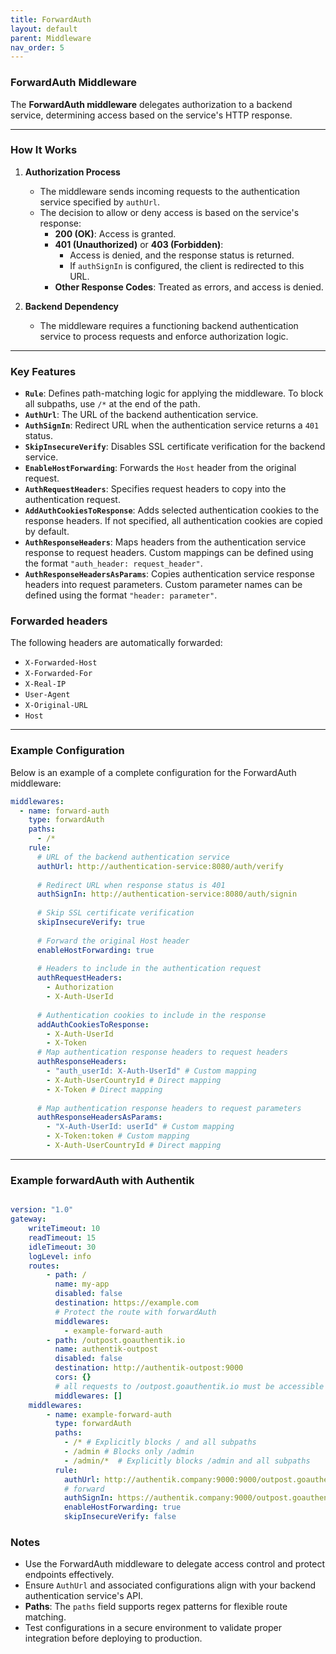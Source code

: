 ```yaml
---
title: ForwardAuth
layout: default
parent: Middleware
nav_order: 5
---
```


### ForwardAuth Middleware

The **ForwardAuth middleware** delegates authorization to a backend service, determining access based on the service's HTTP response.

---

### How It Works

1. **Authorization Process**
   - The middleware sends incoming requests to the authentication service specified by `authUrl`.
   - The decision to allow or deny access is based on the service's response:
      - **200 (OK)**: Access is granted.
      - **401 (Unauthorized)** or **403 (Forbidden)**:
         - Access is denied, and the response status is returned.
         - If `authSignIn` is configured, the client is redirected to this URL.
      - **Other Response Codes**: Treated as errors, and access is denied.

2. **Backend Dependency**
   - The middleware requires a functioning backend authentication service to process requests and enforce authorization logic.

---

### Key Features

- **`Rule`**: Defines path-matching logic for applying the middleware. To block all subpaths, use `/*` at the end of the path.
- **`AuthUrl`**: The URL of the backend authentication service.
- **`AuthSignIn`**: Redirect URL when the authentication service returns a `401` status.
- **`SkipInsecureVerify`**: Disables SSL certificate verification for the backend service.
- **`EnableHostForwarding`**: Forwards the `Host` header from the original request.
- **`AuthRequestHeaders`**: Specifies request headers to copy into the authentication request.
- **`AddAuthCookiesToResponse`**: Adds selected authentication cookies to the response headers. If not specified, all authentication cookies are copied by default.
- **`AuthResponseHeaders`**: Maps headers from the authentication service response to request headers. Custom mappings can be defined using the format `"auth_header: request_header"`.
- **`AuthResponseHeadersAsParams`**: Copies authentication service response headers into request parameters. Custom parameter names can be defined using the format `"header: parameter"`.

### Forwarded headers

The following headers are automatically forwarded:

- `X-Forwarded-Host`
- `X-Forwarded-For`
- `X-Real-IP`
- `User-Agent`
- `X-Original-URL`
- `Host`

---

### Example Configuration

Below is an example of a complete configuration for the ForwardAuth middleware:

```yaml
middlewares:
  - name: forward-auth
    type: forwardAuth
    paths:
      - /*
    rule:
      # URL of the backend authentication service
      authUrl: http://authentication-service:8080/auth/verify
      
      # Redirect URL when response status is 401
      authSignIn: http://authentication-service:8080/auth/signin
      
      # Skip SSL certificate verification
      skipInsecureVerify: true
      
      # Forward the original Host header
      enableHostForwarding: true
      
      # Headers to include in the authentication request
      authRequestHeaders:
        - Authorization
        - X-Auth-UserId
      
      # Authentication cookies to include in the response
      addAuthCookiesToResponse:
        - X-Auth-UserId
        - X-Token
      # Map authentication response headers to request headers
      authResponseHeaders:
        - "auth_userId: X-Auth-UserId" # Custom mapping
        - X-Auth-UserCountryId # Direct mapping
        - X-Token # Direct mapping
      
      # Map authentication response headers to request parameters
      authResponseHeadersAsParams:
        - "X-Auth-UserId: userId" # Custom mapping
        - X-Token:token # Custom mapping
        - X-Auth-UserCountryId # Direct mapping
```

---
### Example  forwardAuth with Authentik

```yaml

version: "1.0"
gateway:
    writeTimeout: 10
    readTimeout: 15
    idleTimeout: 30
    logLevel: info
    routes:
        - path: /
          name: my-app
          disabled: false
          destination: https://example.com
          # Protect the route with forwardAuth
          middlewares:
            - example-forward-auth
        - path: /outpost.goauthentik.io
          name: authentik-outpost
          disabled: false
          destination: http://authentik-outpost:9000
          cors: {}
          # all requests to /outpost.goauthentik.io must be accessible without authentication
          middlewares: []
    middlewares:
        - name: example-forward-auth
          type: forwardAuth
          paths:
            - /* # Explicitly blocks / and all subpaths
            - /admin # Blocks only /admin
            - /admin/*  # Explicitly blocks /admin and all subpaths
          rule:
            authUrl: http://authentik.company:9000:9000/outpost.goauthentik.io/auth/nginx
            # forward 
            authSignIn: https://authentik.company:9000/outpost.goauthentik.io/start?rd=
            enableHostForwarding: true
            skipInsecureVerify: false
```

### Notes

- Use the ForwardAuth middleware to delegate access control and protect endpoints effectively.
- Ensure `AuthUrl` and associated configurations align with your backend authentication service's API.
- **Paths**: The `paths` field supports regex patterns for flexible route matching. 
- Test configurations in a secure environment to validate proper integration before deploying to production.